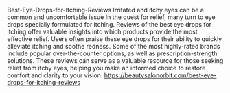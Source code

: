 Best-Eye-Drops-for-Itching-Reviews
Irritated and itchy eyes can be a common and uncomfortable issue
 In the quest for relief, many turn to eye drops specially formulated for itching. Reviews of the best eye drops for itching offer valuable insights into which products provide the most effective relief. Users often praise these eye drops for their ability to quickly alleviate itching and soothe redness. Some of the most highly-rated brands include popular over-the-counter options, as well as prescription-strength solutions. These reviews can serve as a valuable resource for those seeking relief from itchy eyes, helping you make an informed choice to restore comfort and clarity to your vision.
https://beautysalonorbit.com/best-eye-drops-for-itching-reviews
